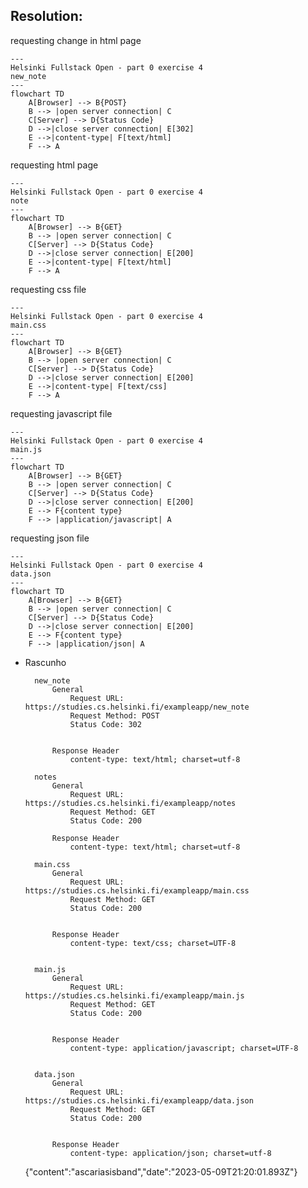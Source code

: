 ## Resolution: 

requesting change in html page
```mermaid
---
Helsinki Fullstack Open - part 0 exercise 4
new_note
---
flowchart TD
    A[Browser] --> B{POST}
    B --> |open server connection| C
    C[Server] --> D{Status Code}
    D -->|close server connection| E[302]
    E -->|content-type| F[text/html]
    F --> A
```

requesting html page
```mermaid
---
Helsinki Fullstack Open - part 0 exercise 4
note
---
flowchart TD
    A[Browser] --> B{GET}
    B --> |open server connection| C
    C[Server] --> D{Status Code}
    D -->|close server connection| E[200] 
    E -->|content-type| F[text/html]
    F --> A
```

requesting css file
```mermaid
---
Helsinki Fullstack Open - part 0 exercise 4
main.css
---
flowchart TD
    A[Browser] --> B{GET}
    B --> |open server connection| C
    C[Server] --> D{Status Code}
    D -->|close server connection| E[200]
    E -->|content-type| F[text/css]
    F --> A
```

requesting javascript file
```mermaid
---
Helsinki Fullstack Open - part 0 exercise 4
main.js
---
flowchart TD
    A[Browser] --> B{GET}
    B --> |open server connection| C
    C[Server] --> D{Status Code}
    D -->|close server connection| E[200]
    E --> F{content type}
    F --> |application/javascript| A
```

requesting json file
```mermaid
---
Helsinki Fullstack Open - part 0 exercise 4
data.json
---
flowchart TD
    A[Browser] --> B{GET}
    B --> |open server connection| C
    C[Server] --> D{Status Code}
    D -->|close server connection| E[200]
    E --> F{content type}
    F --> |application/json| A
```

* Rascunho

        new_note
            General
                Request URL: https://studies.cs.helsinki.fi/exampleapp/new_note
                Request Method: POST
                Status Code: 302 


            Response Header
                content-type: text/html; charset=utf-8

        notes
            General
                Request URL: https://studies.cs.helsinki.fi/exampleapp/notes
                Request Method: GET
                Status Code: 200 

            Response Header
                content-type: text/html; charset=utf-8

        main.css
            General
                Request URL: https://studies.cs.helsinki.fi/exampleapp/main.css
                Request Method: GET
                Status Code: 200 


            Response Header
                content-type: text/css; charset=UTF-8


        main.js
            General
                Request URL: https://studies.cs.helsinki.fi/exampleapp/main.js
                Request Method: GET
                Status Code: 200 

            
            Response Header
                content-type: application/javascript; charset=UTF-8


        data.json
            General
                Request URL: https://studies.cs.helsinki.fi/exampleapp/data.json
                Request Method: GET
                Status Code: 200 


            Response Header
                content-type: application/json; charset=utf-8




    {"content":"ascariasisband","date":"2023-05-09T21:20:01.893Z"}